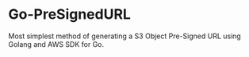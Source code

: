 # Go-PreSignedURL
Most simplest method of generating a S3 Object Pre-Signed URL using Golang and AWS SDK for Go.
